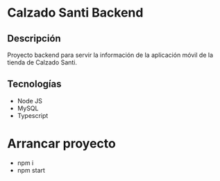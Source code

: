 # Calzado Santi Backend

## Descripción
Proyecto backend para servir la información de la aplicación móvil de la tienda de 
Calzado Santi.

## Tecnologías
* Node JS
* MySQL
* Typescript

# Arrancar proyecto 
* npm i
* npm start
